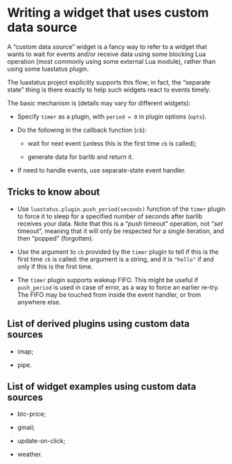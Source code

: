 Writing a widget that uses custom data source
===

A “custom data source” widget is a fancy way to refer to a widget that wants to wait for events
and/or receive data using some blocking Lua operation (most commonly using some external Lua
module), rather than using some luastatus plugin.

The luastatus project explicitly supports this flow; in fact, the “separate state” thing is there
exactly to help such widgets react to events timely.

The basic mechanism is (details may vary for different widgets):

  * Specify `timer` as a plugin, with `period = 0` in plugin options (`opts`).

  * Do the following in the callback function (`cb`):

    + wait for next event (unless this is the first time `cb` is called);

    + generate data for barlib and return it.

  * If need to handle events, use separate-state event handler.

Tricks to know about
---

* Use `luastatus.plugin.push_period(seconds)` function of the `timer` plugin to force it to sleep
for a specified number of seconds after barlib receives your data. Note that this is a
“*push* timeout” operation, not “*set* timeout”, meaning that it will only be respected for a single
iteration, and then “popped” (forgotten).

* Use the argument to `cb` provided by the `timer` plugin to tell if this is the first time `cb`
is called: the argument is a string, and it is `"hello"` if and only if this is the first time.

* The `timer` plugin supports wakeup FIFO. This might be useful if `push_period` is used in case of
error, as a way to force an earlier re-try. The FIFO may be touched from inside the event handler,
or from anywhere else.

List of derived plugins using custom data sources
---

* imap;

* pipe.

List of widget examples using custom data sources
---

* btc-price;

* gmail;

* update-on-click;

* weather.
